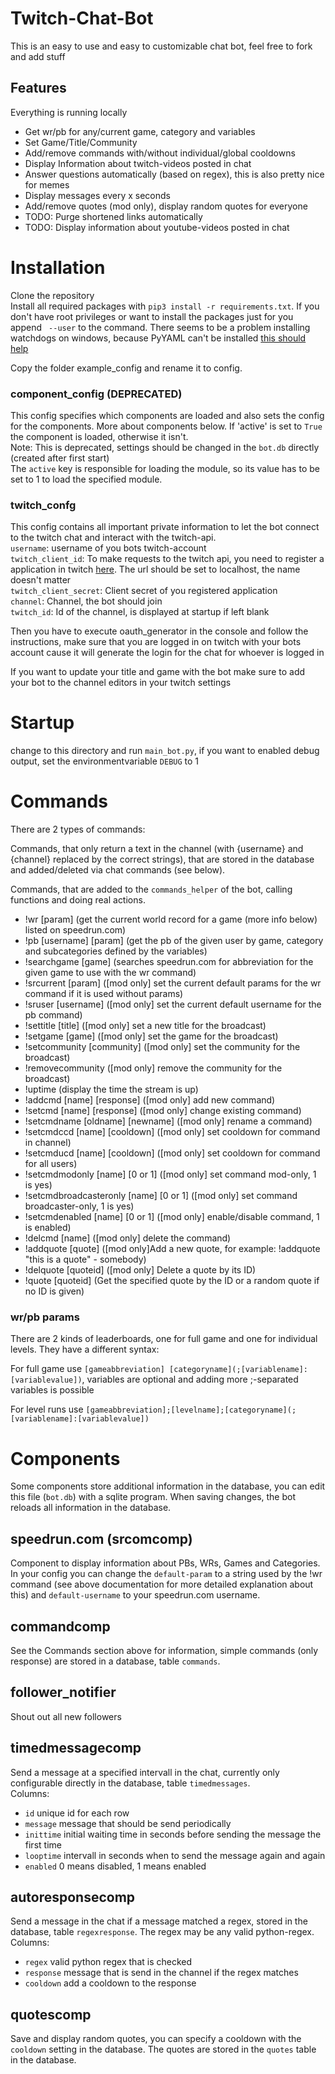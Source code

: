 # Twitch-Chat-Bot
This is an easy to use and easy to customizable chat bot, feel free to fork and add stuff

## Features
Everything is running locally

- Get wr/pb for any/current game, category and variables
- Set Game/Title/Community
- Add/remove commands with/without individual/global cooldowns
- Display Information about twitch-videos posted in chat
- Answer questions automatically (based on regex), this is also pretty nice for memes
- Display messages every x seconds
- Add/remove quotes (mod only), display random quotes for everyone
- TODO: Purge shortened links automatically
- TODO: Display information about youtube-videos posted in chat

# Installation
Clone the repository  
Install all required packages with `pip3 install -r requirements.txt`. If you don't have root privileges or want to install the packages just for you append ` --user` to the command.
There seems to be a problem installing watchdogs on windows, because PyYAML can't be installed [this should help](https://stackoverflow.com/questions/33665181/how-to-install-pyyaml-on-windows-10)

Copy the folder example_config and rename it to config.
### component_config (DEPRECATED)
This config specifies which components are loaded and also sets the config for the components. More about components below. If 'active' is set to `True` the component is loaded, otherwise it isn't.  
Note: This is deprecated, settings should be changed in the `bot.db` directly (created after first start)  
The `active` key is responsible for loading the module, so its value has to be set to 1 to load the specified module.
### twitch_confg
This config contains all important private information to let the bot connect to the twitch chat and interact with the twitch-api.  
`username`: username of you bots twitch-account  
`twitch_client_id`: To make requests to the twitch api, you need to register a application in twitch [here](https://dev.twitch.tv/dashboard/apps/create). The url should be set to localhost, the name doesn't matter  
`twitch_client_secret`: Client secret of you registered application  
`channel`: Channel, the bot should join  
`twitch_id`: Id of the channel, is displayed at startup if left blank

Then you have to execute oauth_generator in the console and follow the instructions, make sure that you are logged in on twitch with your bots account cause it will generate the login for the chat for whoever is logged in

If you want to update your title and game with the bot make sure to add your bot to the channel editors in your twitch settings

# Startup
change to this directory and run `main_bot.py`, if you want to enabled debug output, set the environmentvariable `DEBUG` to 1

# Commands

There are 2 types of commands:

Commands, that only return a text in the channel (with {username} and {channel} replaced by the correct strings), that are stored in the database and added/deleted via chat commands (see below).

Commands, that are added to the `commands_helper` of the bot, calling functions and doing real actions.

- !wr [param] (get the current world record for a game (more info below) listed on speedrun.com)
- !pb [username] [param] (get the pb of the given user by game, category and subcategories defined by the variables)
- !searchgame [game] (searches speedrun.com for abbreviation for the given game to use with the wr command)
- !srcurrent [param] ([mod only] set the current default params for the wr command if it is used without params)
- !sruser [username] ([mod only] set the current default username for the pb command)
- !settitle [title] ([mod only] set a new title for the broadcast)
- !setgame [game] ([mod only] set the game for the broadcast)
- !setcommunity [community] ([mod only] set the community for the broadcast)
- !removecommunity ([mod only] remove the community for the broadcast)
- !uptime (display the time the stream is up)
- !addcmd [name] [response] ([mod only] add new command)
- !setcmd [name] [response] ([mod only] change existing command)
- !setcmdname [oldname] [newname] ([mod only] rename a command)
- !setcmdccd [name] [cooldown] ([mod only] set cooldown for command in channel)
- !setcmducd [name] [cooldown] ([mod only] set cooldown for command for all users)
- !setcmdmodonly [name] [0 or 1] ([mod only] set command mod-only, 1 is yes)
- !setcmdbroadcasteronly [name] [0 or 1] ([mod only] set command broadcaster-only, 1 is yes)
- !setcmdenabled [name] [0 or 1] ([mod only] enable/disable command, 1 is enabled)
- !delcmd [name] ([mod only] delete the command)
- !addquote [quote] ([mod only]Add a new quote, for example: !addquote "this is a quote" - somebody)
- !delquote [quoteid] ([mod only] Delete a quote by its ID)
- !quote [quoteid] (Get the specified quote by the ID or a random quote if no ID is given)

### wr/pb params
There are 2 kinds of leaderboards, one for full game and one for individual levels. They have a different syntax:

For full game use `[gameabbreviation] [categoryname](;[variablename]:[variablevalue])`, variables are optional and adding more ;-separated variables is possible

For level runs use `[gameabbreviation];[levelname];[categoryname](;[variablename]:[variablevalue])`

# Components
Some components store additional information in the database, you can edit this file (`bot.db`) with a sqlite program. When saving changes, the bot reloads all information in the database.
## speedrun.com (srcomcomp)
Component to display information about PBs, WRs, Games and Categories. In your config you can change the `default-param` to a string used by the !wr command (see above documentation for more detailed explanation about this) and `default-username` to your speedrun.com username.

## commandcomp
See the Commands section above for information, simple commands (only response) are stored in a database, table `commands`.

## follower_notifier
Shout out all new followers

## timedmessagecomp
Send a message at a specified intervall in the chat, currently only configurable directly in the database, table `timedmessages`.  
Columns:

- `id` unique id for each row
- `message` message that should be send periodically
- `inittime` initial waiting time in seconds before sending the message the first time
- `looptime` intervall in seconds when to send the message again and again
- `enabled` 0 means disabled, 1 means enabled

## autoresponsecomp
Send a message in the chat if a message matched a regex, stored in the database, table `regexresponse`. The regex may be any valid python-regex.  
Columns:

- `regex` valid python regex that is checked
- `response` message that is send in the channel if the regex matches
- `cooldown` add a cooldown to the response

## quotescomp
Save and display random quotes, you can specify a cooldown with the `cooldown` setting in the database. The quotes are stored in the `quotes` table in the database.